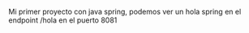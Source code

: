 Mi primer proyecto con java spring, podemos ver un hola spring en el endpoint /hola en el puerto 8081
